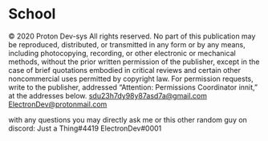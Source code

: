 # School

© 2020 Proton Dev-sys
All rights reserved. No part of this publication may be reproduced, distributed,
or transmitted in any form or by any means, including photocopying, recording,
or other electronic or mechanical methods, without the prior written permission
of the publisher, except in the case of brief quotations embodied in critical
reviews and certain other noncommercial uses permitted by copyright law.
For permission requests, write to the publisher, addressed
“Attention: Permissions Coordinator innit,” at the addresses below.
sdu23h7dy98y87asd7a@gmail.com
ElectronDev@protonmail.com


with any questions you may directly ask me or this other random guy on discord:
  Just a Thing#4419
  ElectronDev#0001
